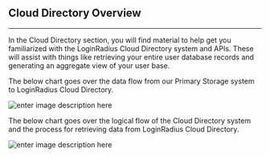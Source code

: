 ## Cloud Directory Overview
-----

In the Cloud Directory section, you will find material to help get you familiarized with the LoginRadius Cloud Directory system and APIs. These will assist with things like retrieving your entire user database records and generating an aggregate view of your user base.

The below chart goes over the data flow from our Primary Storage system to LoginRadius Cloud Directory.

![enter image description here](https://apidocs.lrcontent.com/images/Analytics-Data-Sync_116205aa9fdfb5905f2-44691561-1_143815d0bf75cc22f92.10369038.png "")
 
The below chart goes over the logical flow of the Cloud Directory system and the process for retrieving data from LoginRadius Cloud Directory.

![enter image description here](https://apidocs.lrcontent.com/images/Lr4_1490058aabfe7e52b19.38561108.png "")

